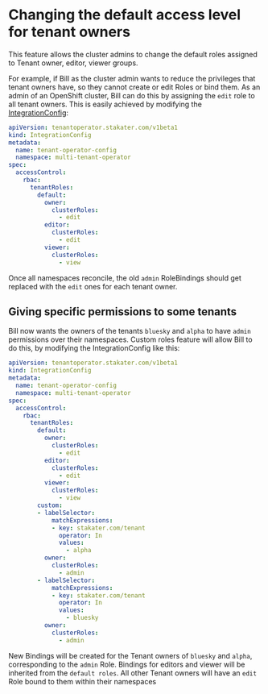 # Changing the default access level for tenant owners

This feature allows the cluster admins to change the default roles assigned to Tenant owner, editor, viewer groups.

For example, if Bill as the cluster admin wants to reduce the privileges that tenant owners have, so they cannot create or edit Roles or bind them. As an admin of an OpenShift cluster, Bill can do this by assigning the `edit` role to all tenant owners. This is easily achieved by modifying the [IntegrationConfig](../../integration-config.md):

```yaml
apiVersion: tenantoperator.stakater.com/v1beta1
kind: IntegrationConfig
metadata:
  name: tenant-operator-config
  namespace: multi-tenant-operator
spec:
  accessControl:
    rbac:
      tenantRoles:
        default:
          owner:
            clusterRoles:
              - edit
          editor:
            clusterRoles:
              - edit
          viewer:
            clusterRoles:
              - view
```

Once all namespaces reconcile, the old `admin` RoleBindings should get replaced with the `edit` ones for each tenant owner.

## Giving specific permissions to some tenants

Bill now wants the owners of the tenants `bluesky` and `alpha` to have `admin` permissions over their namespaces. Custom roles feature will allow Bill to do this, by modifying the IntegrationConfig like this:

```yaml
apiVersion: tenantoperator.stakater.com/v1beta1
kind: IntegrationConfig
metadata:
  name: tenant-operator-config
  namespace: multi-tenant-operator
spec:
  accessControl:
    rbac:
      tenantRoles:
        default:
          owner:
            clusterRoles:
              - edit
          editor:
            clusterRoles:
              - edit
          viewer:
            clusterRoles:
              - view
        custom:
        - labelSelector:
            matchExpressions:
            - key: stakater.com/tenant
              operator: In
              values:
                - alpha
          owner:
            clusterRoles:
              - admin
        - labelSelector:
            matchExpressions:
            - key: stakater.com/tenant
              operator: In
              values:
                - bluesky
          owner:
            clusterRoles:
              - admin
```

New Bindings will be created for the Tenant owners of `bluesky` and `alpha`, corresponding to the `admin` Role. Bindings for editors and viewer will be inherited from the `default roles`. All other Tenant owners will have an `edit` Role bound to them within their namespaces
